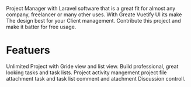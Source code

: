 Project Manager with Laravel software that is a great fit for almost any company, freelancer or many other uses. With Greate Vuetify UI its make The design best for your Client management. Contribute this project and make it batter for free usage. 

# Featuers 

Unlimited Project with Gride view and list view.
Build professional, great looking tasks and task lists.
Project activity mangement 
project file attachment
task and task list comment and atachment
Discussion controll.
